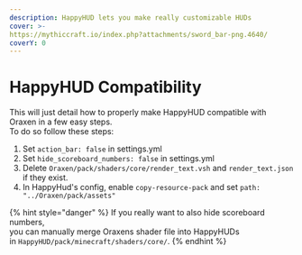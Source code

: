 ```yaml
---
description: HappyHUD lets you make really customizable HUDs
cover: >-
https://mythiccraft.io/index.php?attachments/sword_bar-png.4640/
coverY: 0
---
```


# HappyHUD Compatibility

This will just detail how to properly make HappyHUD compatible with Oraxen in a few easy steps.\
To do so follow these steps:
1. Set `action_bar: false` in settings.yml
2. Set `hide_scoreboard_numbers: false` in settings.yml
3. Delete `Oraxen/pack/shaders/core/render_text.vsh` and `render_text.json` if they exist.
4. In HappyHud's config, enable `copy-resource-pack` and set `path: "../Oraxen/pack/assets"`

{% hint style="danger" %}
If you really want to also hide scoreboard numbers,\
you can manually merge Oraxens shader file into HappyHUDs\
in `HappyHUD/pack/minecraft/shaders/core/`.
{% endhint %}
